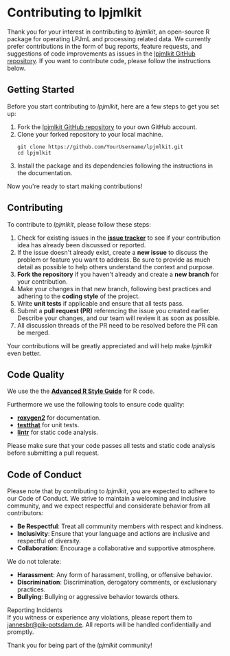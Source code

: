 # Contributing to lpjmlkit

Thank you for your interest in contributing to *lpjmlkit*, an open-source R
package for operating LPJmL and processing related data.
We currently prefer contributions in the form of bug reports, feature requests,
and suggestions of code improvements as issues in the
[lpjmlkit GitHub repository](https://github.com/PIK-LPJmL/lpjmlkit/issues).
If you want to contribute code, please follow the instructions below.


## Getting Started

Before you start contributing to *lpjmlkit*, here are a few steps to get you
set up:

1. Fork the [lpjmlkit GitHub repository](https://github.com/PIK-LPJmL/lpjmlkit)
to your own GitHub account.
2. Clone your forked repository to your local machine.
   ```shell
   git clone https://github.com/YourUsername/lpjmlkit.git
   cd lpjmlkit
   ```
3. Install the package and its dependencies following the instructions in the
documentation.

Now you're ready to start making contributions!

## Contributing

To contribute to *lpjmlkit*, please follow these steps:

1. Check for existing issues in the
[**issue tracker**](https://github.com/PIK-LPJmL/lpjmlkit/issues) to see if your
contribution idea has already been discussed or reported.
2. If the issue doesn't already exist, create a **new issue** to discuss the
problem or feature you want to address. Be sure to provide as much detail as
possible to help others understand the context and purpose.
3. **Fork the repository** if you haven't already and create a **new branch**
for your contribution.
4. Make your changes in that new branch, following best practices and 
adhering to the **coding style** of the project.
5. Write **unit tests** if applicable and ensure that all tests pass.
6. Submit a **pull request (PR)** referencing the issue you created earlier.
Describe your changes, and our team will review it as soon as possible.
7. All discussion threads of the PR need to be resolved before the PR can be merged.

Your contributions will be greatly appreciated and will help make *lpjmlkit*
even better.


## Code Quality
We use the the [**Advanced R Style Guide**](https://style.tidyverse.org/) for R
code.

Furthermore we use the following tools to ensure code quality:
* [**roxygen2**](https://roxygen2.r-lib.org/) for documentation.
* [**testthat**](https://testthat.r-lib.org/) for unit tests.
* [**lintr**](https://lintr.r-lib.org/) for static code analysis.

Please make sure that your code passes all tests and static code analysis before
submitting a pull request.

## Code of Conduct

Please note that by contributing to *lpjmlkit*, you are expected to adhere to
our Code of Conduct. We strive to maintain a welcoming and inclusive community,
and we expect respectful and considerate behavior from all contributors:
* **Be Respectful**: Treat all community members with respect and kindness.
* **Inclusivity**: Ensure that your language and actions are inclusive and
respectful of diversity.
* **Collaboration**: Encourage a collaborative and supportive atmosphere.

We do not tolerate:
* **Harassment**: Any form of harassment, trolling, or offensive behavior.
* **Discrimination**: Discrimination, derogatory comments, or exclusionary
practices.
* **Bullying**: Bullying or aggressive behavior towards others.

Reporting Incidents  
If you witness or experience any violations, please report them to
[jannesbr@pik-potsdam.de](mailto:jannesbr@pik-potsdam.de).
All reports will be handled confidentially and promptly.

Thank you for being part of the *lpjmlkit* community!
